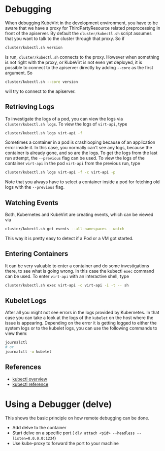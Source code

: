 # Debugging

When debugging KubeVirt in the development environment, you have to be aware
that we have a proxy for ThirdPartyResource related preprocessing in front of
the apiserver. By default the `cluster/kubectl.sh` script assumes that you want
to talk to the cluster through that proxy. So if

```bash
cluster/kubectl.sh version
```

is run, `cluster/kubectl.sh` connects to the proxy. However when something is
not right with the proxy, or KubeVirt is not even yet deployed, it is possible
to connect to the apiserver directly by adding `--core` as the first argument.
So

```bash
cluster/kubectl.sh --core version
```

will try to connect to the apiserver.

## Retrieving Logs

To investigate the logs of a pod, you can view the logs via
`cluster/kubectl.sh logs`. To view the logs of `virt-api`, type

```bash
cluster/kubectl.sh logs virt-api -f
```

Sometimes a container in a pod is crashlooping because of an application error
inside it. In this case, you normally can't see any logs, because the container
is already gone, and so are the logs. To get the logs from the last run
attempt, the `--previous` flag can be used. To view the logs of the container
`virt-api` in the pod `virt-api` from the previous run, type

```bash
cluster/kubectl.sh logs virt-api -f -c virt-api -p
```

Note that you always have to select a container inside a pod for fetching old
logs with the `--previous` flag.

## Watching Events

Both, Kubernetes and KubeVirt are creating events, which can be viewed via

```bash
cluster/kubectl.sh get events --all-namespaces --watch
```

This way it is pretty easy to detect if a Pod or a VM got started.

## Entering Containers

It can be very valuable to enter a container and do some investigations there,
to see what is going wrong. In this case the kubectl `exec` command can be
used. To enter `virt-api` with an interactive shell, type

```bash
cluster/kubectl.sh exec virt-api -c virt-api -i -t -- sh
```

## Kubelet Logs

After all you might not see errors in the logs provided by Kubernetes. In that case
you can take a look at the logs of the `kubelet` on the host where the issue is
appearing. Depending on the error it is getting logged to either the system logs or
to the kubelet logs, you can use the following commands to view them:

```bash
journalctl
# or
journalctl -u kubelet
```

## References

 - [kubectl overview](https://kubernetes.io/docs/user-guide/kubectl-overview/)
 - [kubectl reference](https://kubernetes.io/docs/user-guide/kubectl/v1.5/)

# Using a Debugger (delve)

This shows the basic principle on how remote debugging can be done.

 - Add delve to the container
 - Start delve on a specific port ( `dlv attach <pid> --headless --listen=0.0.0.0:1234`)
 - Use kube-proxy to forward the port to your machine
